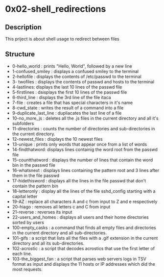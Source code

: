 # 0x02-shell_redirections
## Description 
This priject is about shell usage to redirect between files
## Structure
* 0-hello_world : prints "Hello, World", followed by a new line
* 1-confused_smiley : displays a confused smiley to the terminal
* 2-hellofile : displays the contents of /etc/passwd to the terminal
* 3- twofiles : displays the contents of passwd and hosts to the terminal
* 4-lastlines: displays the last 10 lines of the passwd file
* 5-firstlines : dsisplays the first 10 lines of the passwd file
* 6-third_line : displays the 3rd line of the file itaca
* 7-file : creates a file that has special characters in it's name
* 8-cwd_state : writes the result of a command into a file
* 9-duplicate_last_line : dupliacates the last line of a file
* 10-no_more_js : deletes all the .js files in the current directory and all it's subfolders
* 11-directories : counts the number of directories and sub-directories in the current directory.
* 12-newest_files : displays the 10 newest files
* 13-unique : prints only words that appear once from a list of words
* 14-findthatword: displays lines containig the word root from the passwd file
* 15-countthatword : displays the number of lines that contain the word bin in the passwd file
* 16-whatsnext : displays lines containing the pattern root and 3 lines after them in the file passwd
* 17-hidethisword : displays all the lines in the file passwd that don't contain the pattern bin
* 18-letteronly : display all the lines of the file sshd_config starting with a capital letter
* 19-AZ : replace all characters A and c from input to Z and e respectively
* 20-hiago : removes all letters c and C from input
* 21-reverse : reverses its input
* 22-users_and_homes : displays all users and their home directories sorted by users
* 100-empty_casks : a command that finds all empty files and directories in the current directory and all sub-directories.
* 101-gifs : a script that lists all the files with a .gif extension in the current directory and all its sub-directories.
* 102-acrostic : a script that decodes acrostics that use the first letter of each line.
* 103-the_biggest_fan : a script that parses web servers logs in TSV format as input and displays the 11 hosts or IP addresses which did the most requests.
